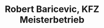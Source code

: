 ---
title: "Robert Baricevic, KFZ Meisterbetrieb"
url: /berlin/robert-baricevic-kfz-meisterbetrieb/
shop: Autowerkstatt
---
